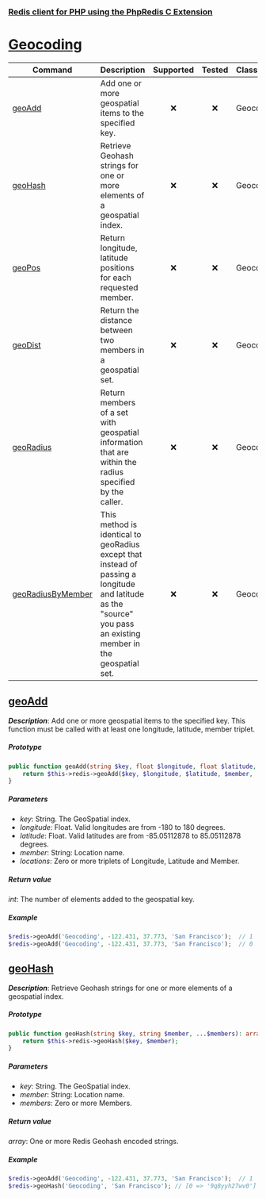 ### [Redis client for PHP using the PhpRedis C Extension](../README.md)
# [Geocoding](docs/geocoding.md)

|Command                |Description                                                                                            |Supported  |Tested     |Class/Trait    |Method     |
|---                    |---                                                                                                    |:-:        |:-:        |---            |---        |
|[geoAdd](#geoAdd)      |Add one or more geospatial items to the specified key.                                                 |:x:        |:x:        |Geocoding      |geoAdd     |
|[geoHash](#geoHash)    |Retrieve Geohash strings for one or more elements of a geospatial index.                               |:x:        |:x:        |Geocoding      |geoHash    |
|[geoPos](#geoPos)      |Return longitude, latitude positions for each requested member.                                        |:x:        |:x:        |Geocoding      |geoPos     |
|[geoDist](#geoDist)    |Return the distance between two members in a geospatial set.                                           |:x:        |:x:        |Geocoding      |geoDist    |
|[geoRadius](#geoRadius)|Return members of a set with geospatial information that are within the radius specified by the caller.|:x:        |:x:        |Geocoding      |geoRadius  |
|[geoRadiusByMember](#geoRadiusByMember)|This method is identical to geoRadius except that instead of passing a longitude and latitude as the "source" you pass an existing member in the geospatial set.|:x:|:x:|Geocoding|geoRadiusByMember|

## [geoAdd](https://redis.io/commands/geoadd)

_**Description**_: Add one or more geospatial items to the specified key. This function must be called with at least one longitude, latitude, member triplet.

##### *Prototype*  

```php
public function geoAdd(string $key, float $longitude, float $latitude, string $member, ...$locations): int {
    return $this->redis->geoAdd($key, $longitude, $latitude, $member, ...$locations);
}
```

##### *Parameters*

- *key*: String. The GeoSpatial index.
- *longitude*: Float. Valid longitudes are from -180 to 180 degrees.
- *latitude*: Float. Valid latitudes are from -85.05112878 to 85.05112878 degrees.
- *member*: String: Location name.
- *locations*: Zero or more triplets of Longitude, Latitude and Member.

##### *Return value*

*int*: The number of elements added to the geospatial key.

##### *Example*

```php
$redis->geoAdd('Geocoding', -122.431, 37.773, 'San Francisco');  // 1
$redis->geoAdd('Geocoding', -122.431, 37.773, 'San Francisco');  // 0
```

## [geoHash](https://redis.io/commands/geohash)

_**Description**_: Retrieve Geohash strings for one or more elements of a geospatial index.

##### *Prototype*  

```php
public function geoHash(string $key, string $member, ...$members): array {
    return $this->redis->geoHash($key, $member);
}
```

##### *Parameters*

- *key*: String. The GeoSpatial index.
- *member*: String: Location name.
- *members*: Zero or more Members.

##### *Return value*

*array*: One or more Redis Geohash encoded strings.

##### *Example*

```php
$redis->geoAdd('Geocoding', -122.431, 37.773, 'San Francisco');  // 1
$redis->geoHash('Geocoding', 'San Francisco'); // [0 => '9q8yyh27wv0']
```
